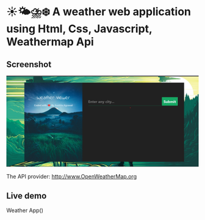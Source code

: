 # ☀️🌤⛈❄️ A weather web application using Html, Css, Javascript, Weathermap Api

## Screenshot
<img src="Screenshot.png">

The API provider: http://www.OpenWeatherMap.org

## Live demo
Weather App()
